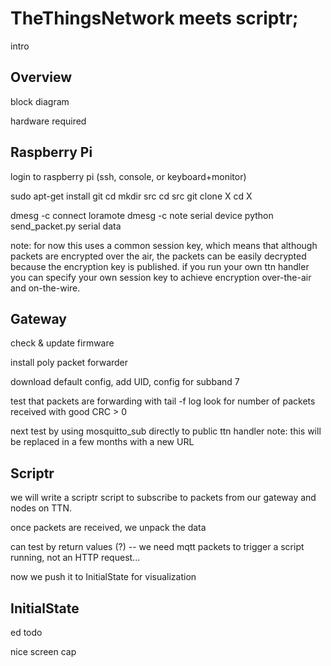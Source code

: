 # TheThingsNetwork meets scriptr;

intro

## Overview

block diagram

hardware required

## Raspberry Pi

login to raspberry pi (ssh, console, or keyboard+monitor)

sudo apt-get install git
cd
mkdir src
cd src
git clone X
cd X

dmesg -c
connect loramote
dmesg -c
note serial device
python send_packet.py serial data

note: for now this uses a common session key,
 which means that although packets are encrypted over the air,
 the packets can be easily decrypted because the encryption key is published.
 if you run your own ttn handler you can specify your own
 session key to achieve encryption over-the-air and on-the-wire.


## Gateway

check & update firmware

install poly packet forwarder

download default config, add UID, config for subband 7

test that packets are forwarding with tail -f log
look for number of packets received with good CRC > 0

next test by using mosquitto_sub directly to public ttn handler
note: this will be replaced in a few months with a new URL

## Scriptr

we will write a scriptr script to subscribe to packets from our gateway and nodes on TTN.

once packets are received, we unpack the data

can test by return values (?) -- we need mqtt packets to trigger a script running, not an HTTP request...

now we push it to InitialState for visualization

## InitialState

ed todo

nice screen cap




